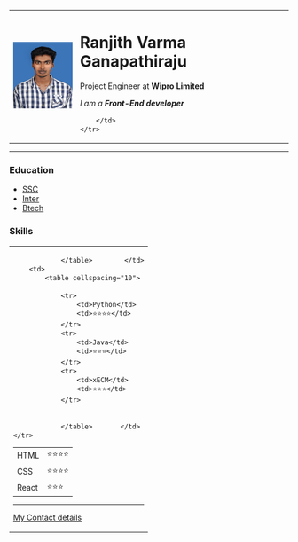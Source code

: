 <!DOCTYPE>
<html>
<head >
<meta charset="utf-8">
<title>Ranjith</title>
</head>
<body>
    <table cellspacing="20">
    <tr>
        <td ><img src="my latest photo.jpg" height="120px" width="120px" ></td>
        <td>
<h1>Ranjith Varma Ganapathiraju</h1>
<p>Project Engineer at <strong>Wipro Limited</strong></p> 
<p><em>I am a <strong>Front-End developer</strong></em></p>
  
        </td>
    </tr>
</table>

<hr size="3">
<h3>Education </h3>
<ul>
    <li><a href="https://www.google.com/">SSC</a></li>
    <li><a href="https://www.google.com/">Inter</a></li>
    <li><a href="https://www.google.com/">Btech</a></li>
</ul>

<h3>Skills</h3>
<table>
    <tr>
        <td>
            <table cellspacing="10">
                <tr>
                    <td>HTML</td>
                    <td>⭐⭐⭐⭐</td>
                </tr>
                <tr>
                    <td>CSS</td>
                    <td>⭐⭐⭐⭐</td>
                </tr>
                <tr>
                    <td>React</td>
                    <td>⭐⭐⭐</td>
                </tr>
               
                
                
                </table>        </td>
        <td> 
            <table cellspacing="10">
            
                <tr>
                    <td>Python</td>
                    <td>⭐⭐⭐⭐</td>
                </tr>
                <tr>
                    <td>Java</td>
                    <td>⭐⭐⭐</td>
                </tr>
                <tr>
                    <td>xECM</td>
                    <td>⭐⭐⭐</td>
                </tr>
                
                
                </table>       </td>
    </tr>
</table>

<hr size="3">

<a href="CD.html">My Contact details</a>
</body>
</html>
